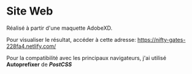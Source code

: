 # Site Web

Réalisé à partir d'une maquette AdobeXD.

Pour visualiser le résultat, accéder à cette adresse: https://nifty-gates-228fa4.netlify.com/

Pour la compatibilité avec les principaux navigateurs, j'ai utilisé **Autoprefixer** de ***PostCSS***